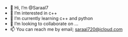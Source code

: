 - 👋 Hi, I’m @Saraal7
- 👀 I’m interested in c++
- 🌱 I’m currently learning c++ and python
- 💞️ I’m looking to collaborate on ...
- 📫 You can reach me by email; saraal720@icloud.com

<!---
Saraal7/Saraal7 is a ✨ special ✨ repository because its `README.md` (this file) appears on your GitHub profile.
You can click the Preview link to take a look at your changes.
--->
